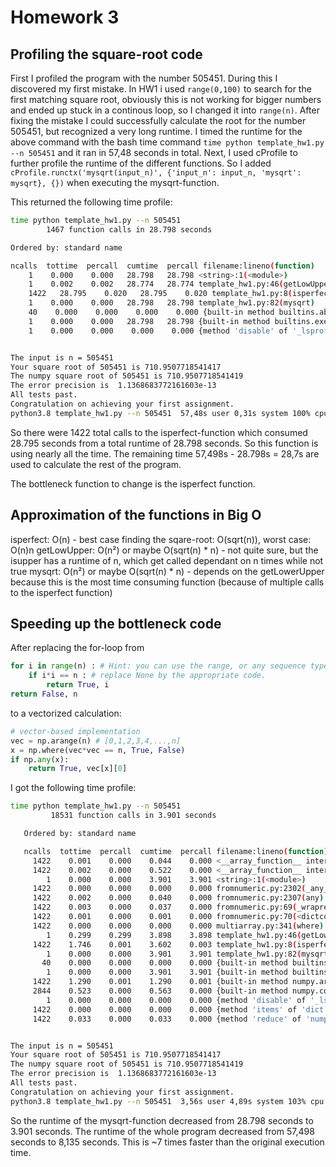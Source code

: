 # Homework 3 

## Profiling the square-root code 

First I profiled the program with the number 505451.
During this I discovered my first mistake.
In HW1 i used `range(0,100)` to search for the first matching square root, obviously this is not working for bigger numbers and ended up stuck in a continous loop, so I changed it into `range(n)`. 
After fixing the mistake I could successfully calculate the root for the number 505451, but recognized a very long runtime.
I timed the runtime for the above command with the bash time command `time python template_hw1.py --n 505451` and it ran in 57,48 seconds in total.
Next, I used cProfile to further profile the runtime of the different functions. So I added `cProfile.runctx('mysqrt(input_n)', {'input_n': input_n, 'mysqrt': mysqrt}, {})` when executing the mysqrt-function. 

This returned the following time profile: 

```bash
time python template_hw1.py --n 505451
        1467 function calls in 28.798 seconds

Ordered by: standard name

ncalls  tottime  percall  cumtime  percall filename:lineno(function)
    1    0.000    0.000   28.798   28.798 <string>:1(<module>)
    1    0.002    0.002   28.774   28.774 template_hw1.py:46(getLowUpper)
    1422   28.795    0.020   28.795    0.020 template_hw1.py:8(isperfect)
    1    0.000    0.000   28.798   28.798 template_hw1.py:82(mysqrt)
    40    0.000    0.000    0.000    0.000 {built-in method builtins.abs}
    1    0.000    0.000   28.798   28.798 {built-in method builtins.exec}
    1    0.000    0.000    0.000    0.000 {method 'disable' of '_lsprof.Profiler' objects}


The input is n = 505451
Your square root of 505451 is 710.9507718541417
The numpy square root of 505451 is 710.9507718541419
The error precision is  1.1368683772161603e-13
All tests past.
Congratulation on achieving your first assignment.
python3.8 template_hw1.py --n 505451  57,48s user 0,31s system 100% cpu 57,498 total
```
So there were 1422 total calls to the isperfect-function which consumed 28.795 seconds from a total runtime of 28.798 seconds. So this function is using nearly all the time. The remaining time 57,498s - 28.798s = 28,7s are used to calculate the rest of the program.

The bottleneck function to change is the isperfect function.


## Approximation of the functions in Big O

isperfect: O(n) - best case finding the sqare-root: O(sqrt(n)), worst case: O(n)n 
getLowUpper: O(n²) or maybe O(sqrt(n) * n) - not quite sure, but the isupper has a runtime of n, which get called dependant on n times while not true
mysqrt: O(n²) or maybe O(sqrt(n) * n) - depends on the getLowerUpper because this is the most time consuming function (because of multiple calls to the isperfect function)


## Speeding up the bottleneck code


After replacing the for-loop from 
```python
for i in range(n) : # Hint: you can use the range, or any sequence type. if you don't remember how it works, have a look at the documentation.
    if i*i == n : # replace None by the appropriate code.
        return True, i
return False, n
```

to a vectorized calculation:
```python
# vector-based implementation 
vec = np.arange(n) # [0,1,2,3,4,...,n]
x = np.where(vec*vec == n, True, False)
if np.any(x):
    return True, vec[x][0]
```

I got the following time profile:
```bash
time python template_hw1.py --n 505451
         18531 function calls in 3.901 seconds

   Ordered by: standard name

   ncalls  tottime  percall  cumtime  percall filename:lineno(function)
     1422    0.001    0.000    0.044    0.000 <__array_function__ internals>:177(any)
     1422    0.002    0.000    0.522    0.000 <__array_function__ internals>:177(where)
        1    0.000    0.000    3.901    3.901 <string>:1(<module>)
     1422    0.000    0.000    0.000    0.000 fromnumeric.py:2302(_any_dispatcher)
     1422    0.002    0.000    0.040    0.000 fromnumeric.py:2307(any)
     1422    0.003    0.000    0.037    0.000 fromnumeric.py:69(_wrapreduction)
     1422    0.001    0.000    0.001    0.000 fromnumeric.py:70(<dictcomp>)
     1422    0.000    0.000    0.000    0.000 multiarray.py:341(where)
        1    0.299    0.299    3.898    3.898 template_hw1.py:46(getLowUpper)
     1422    1.746    0.001    3.602    0.003 template_hw1.py:8(isperfect)
        1    0.000    0.000    3.901    3.901 template_hw1.py:82(mysqrt)
       40    0.000    0.000    0.000    0.000 {built-in method builtins.abs}
        1    0.000    0.000    3.901    3.901 {built-in method builtins.exec}
     1422    1.290    0.001    1.290    0.001 {built-in method numpy.arange}
     2844    0.523    0.000    0.563    0.000 {built-in method numpy.core._multiarray_umath.implement_array_function}
        1    0.000    0.000    0.000    0.000 {method 'disable' of '_lsprof.Profiler' objects}
     1422    0.000    0.000    0.000    0.000 {method 'items' of 'dict' objects}
     1422    0.033    0.000    0.033    0.000 {method 'reduce' of 'numpy.ufunc' objects}


The input is n = 505451
Your square root of 505451 is 710.9507718541417
The numpy square root of 505451 is 710.9507718541419
The error precision is  1.1368683772161603e-13
All tests past.
Congratulation on achieving your first assignment.
python3.8 template_hw1.py --n 505451  3,56s user 4,89s system 103% cpu 8,135 total
```

So the runtime of the mysqrt-function decreased from 28.798 seconds to 3.901 seconds.
The runtime of the whole program decreased from 57,498 seconds to 8,135 seconds. This is ~7 times faster than the original execution time.
